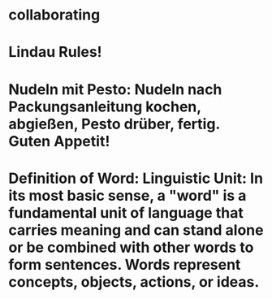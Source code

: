 # collaborating
# Lindau Rules!
# Nudeln mit Pesto: Nudeln nach Packungsanleitung kochen, abgießen, Pesto drüber, fertig. Guten Appetit!
# Definition of Word: Linguistic Unit: In its most basic sense, a "word" is a fundamental unit of language that carries meaning and can stand alone or be combined with other words to form sentences. Words represent concepts, objects, actions, or ideas.
